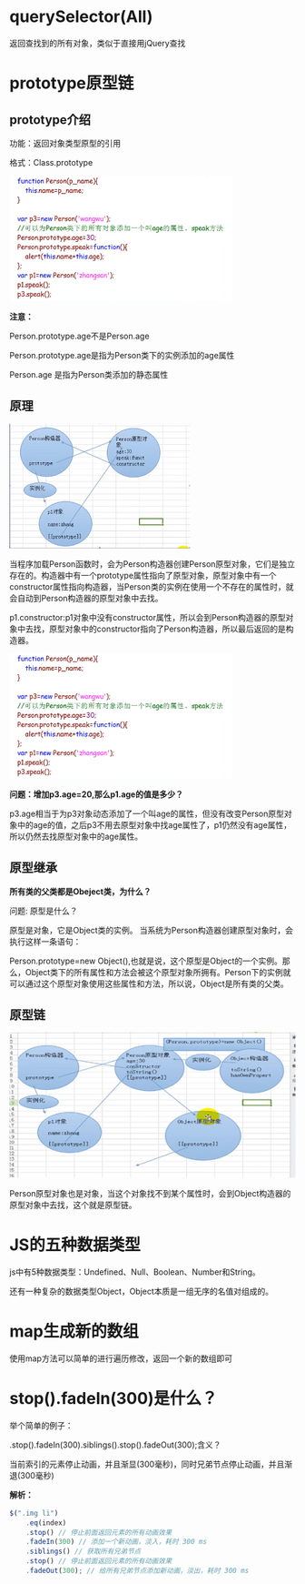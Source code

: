 # querySelector(All)
返回查找到的所有对象，类似于直接用jQuery查找

# prototype原型链

## prototype介绍
功能：返回对象类型原型的引用

格式：Class.prototype

![avatar](img/3.png)

**注意：**

Person.prototype.age不是Person.age

Person.prototype.age是指为Person类下的实例添加的age属性

Person.age 是指为Person类添加的静态属性

## 原理
![avatar](img/4.png)

当程序加载Person函数时，会为Person构造器创建Person原型对象，它们是独立存在的。构造器中有一个prototype属性指向了原型对象，原型对象中有一个constructor属性指向构造器，当Person类的实例在使用一个不存在的属性时，就会自动到Person构造器的原型对象中去找。

p1.constructor:p1对象中没有constructor属性，所以会到Person构造器的原型对象中去找，原型对象中的constructor指向了Person构造器，所以最后返回的是构造器。

![avatar](img/3.png)

**问题：增加p3.age=20,那么p1.age的值是多少？**

p3.age相当于为p3对象动态添加了一个叫age的属性，但没有改变Person原型对象中的age的值，之后p3不用去原型对象中找age属性了，p1仍然没有age属性，所以仍然去找原型对象中的age属性。

## 原型继承
**所有类的父类都是Obeject类，为什么？**

问题:
原型是什么？

原型是对象，它是Object类的实例。
当系统为Person构造器创建原型对象时，会执行这样一条语句：

Person.prototype=new Object(),也就是说，这个原型是Object的一个实例。那么，Object类下的所有属性和方法会被这个原型对象所拥有。Person下的实例就可以通过这个原型对象使用这些属性和方法，所以说，Object是所有类的父类。

## 原型链

![avatar](img/5.png)

Person原型对象也是对象，当这个对象找不到某个属性时，会到Object构造器的原型对象中去找，这个就是原型链。

# JS的五种数据类型

js中有5种数据类型：Undefined、Null、Boolean、Number和String。

还有一种复杂的数据类型Object，Object本质是一组无序的名值对组成的。

# map生成新的数组

使用map方法可以简单的进行遍历修改，返回一个新的数组即可

# stop().fadeIn(300)是什么？

举个简单的例子：

.stop().fadeIn(300).siblings().stop().fadeOut(300);含义？

当前索引的元素停止动画，并且渐显(300毫秒)，同时兄弟节点停止动画，并且渐退(300毫秒)

**解析：**
```javascript
$(".img li")
    .eq(index)
    .stop() // 停止前面返回元素的所有动画效果
    .fadeIn(300) // 添加一个新动画，淡入，耗时 300 ms
    .siblings() // 获取所有兄弟节点
    .stop() // 停止前面返回元素的所有动画效果
    .fadeOut(300); // 给所有兄弟节点添加新动画，淡出，耗时 300 ms
```